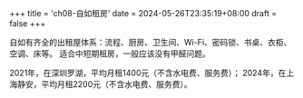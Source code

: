 +++
title = 'ch08-自如租房'
date = 2024-05-26T23:35:19+08:00
draft = false
+++

自如有齐全的出租屋体系：流程、厨房、卫生间、Wi-Fi、密码锁、书桌、衣柜、空调、床等。
适合中短期租房，一般应该没有甲醛问题。

2021年，在深圳罗湖，平均月租1400元（不含水电费、服务费）；
2024年，在上海静安，平均月租2200元（不含水电费、服务费）。

